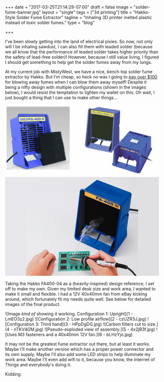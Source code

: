 +++
date = "2017-03-25T21:14:29-07:00"
draft = false
image = "solder-fume-banner.jpg"
layout = "single"
tags = ["3d printing"]
title = "Hakko-Style Solder Fume Extractor"
tagline = "Inhaling 3D printer melted plastic instead of toxic solder fumes."
type = "blog"

+++

I've been slowly getting into the land of electrical pixies. So now, not only will I be inhaling sawdust, I can also fill them with leaded solder (because we all know that the performance of leaded solder takes higher priority than the safety of lead-free solder)! However, because I still value living, I figured I should get something to help get the solder fumes away from my lungs.

At my current job with MistyWest, we have a nice, bench top solder fume extractor by Hakko. But I'm cheap, so heck no was I going to [pay over $100](https://www.digikey.ca/product-detail/en/american-hakko-products-inc/FA400-04/1691-1039-ND/6228795) for blowing away fumes when I can blow them away myself! Despite it being a nifty design with multiple configurations (shown in the images below), I would resist the temptation to lighten my wallet on this. Oh wait, I just bought a thing that I can use to make other things...

![Hakko solder fume extractor.](hakko-1.PNG)
![Look at all the lead I won't be inhaling!](hakko-2.jpg)

Taking the Hakko FA400-04 as a (heavily-inspired) design reference, I set off to make my own. Given my limited desk size and work area, I wanted to make it small and flexible. I had a 12V 40x40mm fan from eBay kicking around, which fortunately fit my needs quite well. See below for detailed images of the final product.

![Image *kind of* showing it working. Configuration 1: Upright](1 - LmEO3z2.jpg)
![Configuration 2: Low profile airflow](2 - czUZR3J.jpg)
![Configuration 3: Third hand](3 - HPpDgDG.jpg)
![Carbon filters cut to size.](4 - nTKV4GM.jpg)
![Pseudo-exploded view of assembly.](5 - 4x2jB3f.jpg)
![Uses M3 fasteners and a 40x40mm 12V fan.](6 - bLHzYjo.jpg)

It may not be the greatest fume extractor out there, but at least it works. Maybe I'll make another version which has a proper power connector and its own supply. Maybe I'll also add some LED strips to help illuminate my work area. Maybe I'll even add wifi to it, because you know, the Internet of Things and everybody's doing it.

Kidding.
